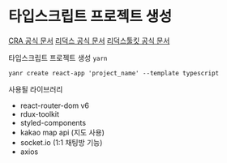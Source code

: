 # 타입스크립트 프로젝트 생성

[CRA 공식 문서](https://create-react-app.dev/docs/adding-typescript/)
[리덕스 공식 문서](https://redux.js.org/introduction/installation)
[리덕스툴킷 공식 문서](https://redux-toolkit.js.org/introduction/getting-started)

타입스크립트 프로젝트 생성 `yarn`

```cli
yanr create react-app 'project_name' --template typescript
```

사용될 라이브러리

- react-router-dom v6
- rdux-toolkit
- styled-components
- kakao map api (지도 사용)
- socket.io (1:1 채팅방 기능)
- axios
